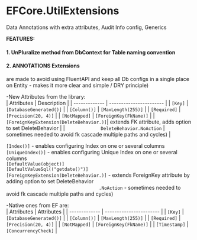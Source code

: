 # EFCore.UtilExtensions
Data Annotations with extra attributes, Audit Info config, Generics

**FEATURES:**

#### 1. **UnPluralize** method from DbContext for Table naming convention

#### 2. ANNOTATIONS Extensions  
are made to avoid using FluentAPI and keep all Db configs in a single place on Entity - makes it more clear and simple / DRY principle)
    
-New Attributes from the library:  
| Attributes    | Description             |
| ------------- | ----------------------- |
| `[Key]`       | `[DatabaseGenerated()]` |
| `[Column()]`  | `[MaxLength(255)]`      |
| `[Required]`  | `[Precision(20, 4)]`    |
| `[NotMapped]` | `[ForeignKey(FkName)]`  |
| `[ForeignKeyExtension(DeleteBehavior.)]`| extends FK attribute, adds option to set DeleteBehavior         |
| `             DeleteBehavior.NoAction`  | sometimes needed to avoid fk cascade multiple paths and cycles) |

`[Index()]` - enables configuring Index on one or several columns  
`[UniqueIndex()]` - enables configuring Unique Index on one or several columns  
`[DefaultValue(object)]`  
`[DefaultValueSql(("getdate()")]`  
`[ForeignKeyExtension(DeleteBehavior.)]` - extends ForeignKey attribute by adding option to set DeleteBehavior  
`                                   .NoAction` - sometimes needed to avoid fk cascade multiple paths and cycles)


-Native ones from EF are:  
| Attributes    | Attributes              |
| ------------- | ----------------------- |
| `[Key]`       | `[DatabaseGenerated()]` |
| `[Column()]`  | `[MaxLength(255)]`      |
| `[Required]`  | `[Precision(20, 4)]`    |
| `[NotMapped]` | `[ForeignKey(FkName)]`  |
| `[Timestamp]` | `[ConcurrencyCheck]`    |
